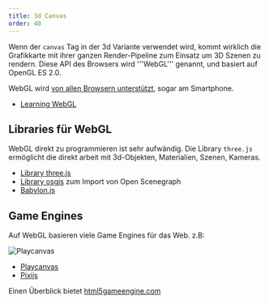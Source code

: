 ```yaml
---
title: 3d Canvas
order: 40
---
```


Wenn der `canvas` Tag in der 3d Variante verwendet wird,
kommt wirklich die Grafikkarte mit ihrer ganzen Render-Pipeline zum Einsatz
um 3D Szenen zu rendern. Diese API des Browsers wird
'''WebGL''' genannt, und basiert auf OpenGL ES 2.0.

WebGL wird [von allen Browsern unterstützt](http://caniuse.com/#feat=webgl),
sogar am Smartphone.

- [Learning WebGL](http://learningwebgl.com/blog/?page_id=1217)

## Libraries für WebGL

WebGL direkt zu programmieren ist sehr aufwändig. Die Library `three.js`
ermöglicht die direkt arbeit mit 3d-Objekten, Materialien, Szenen, Kameras.

<canvas id="my_canvas" width="500" height="500"></canvas>

<script src="https://cdnjs.cloudflare.com/ajax/libs/three.js/r77/three.js"></script>
<script src="/images/cube.js"></script>

- [Library three.js](http://blog.teamtreehouse.com/the-beginners-guide-to-three-js)
- [Library osgjs](https://github.com/cedricpinson/osgjs) zum Import von Open Scenegraph
- [Babylon.js](https://www.babylonjs.com/)

## Game Engines

Auf WebGL basieren viele Game Engines für das Web. z.B:

![Playcanvas](/images/grafik/playcanvas.png)

- [Playcanvas](https://playcanvas.com/)
- [Pixijs](https://www.pixijs.com/)

Einen Überblick bietet [html5gameengine.com](https://html5gameengine.com/tag/webgl)
